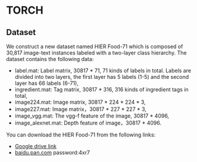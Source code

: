 # TORCH
## Dataset
We construct a new dataset named HIER Food-71 which is composed of 30,817 image-text instances labeled with a two-layer class hierarchy. The dataset contains the following data:
* label.mat: Label matrix, 30817 * 71, 71 kinds of labels in total. Labels are divided into two layers, the first layer has 5 labels (1-5) and the second layer has 66 labels (6-71),
* ingredient.mat: Tag matrix, 30817 * 316, 316 kinds of ingredient tags in total,
* image224.mat: Image matrix, 30817 * 224 * 224 * 3,
* image227.mat: Image matrix，30817 * 227 * 227 * 3,
* image_vgg.mat: The vgg-f feature of the image, 30817 * 4096,
* image_alexnet.mat: Depth feature of image，30817 * 4096.

You can download the HIER Food-71 from the following links:
* [Google drive link](https://drive.google.com/drive/folders/1KE2zZ5l2s74V6i7IbBBxUyfbChQVCGoc?usp=sharing)
* [baidu.pan.com](https://pan.baidu.com/s/1bHwr6__uBgsxn2u4w7cpDw)  password:4xr7 
